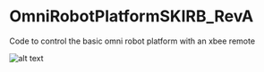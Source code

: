 # OmniRobotPlatformSKIRB_RevA
Code to control the basic omni robot platform with an xbee remote

![alt text](/richardFirth/OmniRobotPlatformSKIRB_RevA/blob/master/OmniBotPhoto.png?raw=true "Title")

